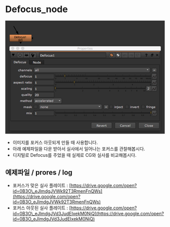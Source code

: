 # Defocus\_node

![](../../.gitbook/assets/defocus_node.png)

* 이미지를 포커스 아웃되게 만들 때 사용합니다.
* 아래 예제파일을 다운 받아서 실사에서 일어나는 포커스를 관찰해봅시다.
* 디지털로 Defocus를 주었을 때 실제로 CG와 실사를 비교해봅시다.

## 예제파일 / prores / log

* 포커스가 맞은 실사 플레이트 : [https://drive.google.com/open?id=0B3O\_eJlmdgJVWk92T3RmenFnQWs](https://drive.google.com/open?id=0B3O_eJlmdgJVWk92T3RmenFnQWs)
* 포커스 아웃된 실사 플레이트 : [https://drive.google.com/open?id=0B3O\_eJlmdgJVd3JudEIxekM0NjQ](https://drive.google.com/open?id=0B3O_eJlmdgJVd3JudEIxekM0NjQ)

